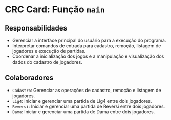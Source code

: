 # CRC Card: Função `main`

## Responsabilidades
- Gerenciar a interface principal do usuário para a execução do programa.
- Interpretar comandos de entrada para cadastro, remoção, listagem de jogadores e execução de partidas.
- Coordenar a inicialização dos jogos e a manipulação e visualização dos dados do cadastro de jogadores.

## Colaboradores
- `Cadastro`: Gerenciar as operações de cadastro, remoção e listagem de jogadores.
- `Lig4`: Iniciar e gerenciar uma partida de Lig4 entre dois jogadores.
- `Reversi`: Iniciar e gerenciar uma partida de Reversi entre dois jogadores.
- `Dama`: Iniciar e gerenciar uma partida de Dama entre dois jogadores.